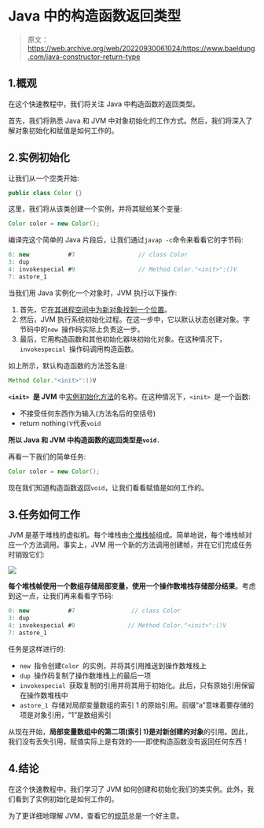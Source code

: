 # Java 中的构造函数返回类型

> 原文：<https://web.archive.org/web/20220930061024/https://www.baeldung.com/java-constructor-return-type>

## 1.概观

在这个快速教程中，我们将关注 Java 中构造函数的返回类型。

首先，我们将熟悉 Java 和 JVM 中对象初始化的工作方式。然后，我们将深入了解对象初始化和赋值是如何工作的。

## 2.实例初始化

让我们从一个空类开始:

```java
public class Color {}
```

这里，我们将从该类创建一个实例，并将其赋给某个变量:

```java
Color color = new Color();
```

编译完这个简单的 Java 片段后，让我们通过`javap -c`命令来看看它的字节码:

```java
0: new           #7                  // class Color
3: dup
4: invokespecial #9                  // Method Color."<init>":()V
7: astore_1
```

当我们用 Java 实例化一个对象时，JVM 执行以下操作:

1.  首先，它[在其进程空间中为新对象找到一个位置](https://web.archive.org/web/20220926182252/https://alidg.me/blog/2019/6/21/tlab-jvm)。
2.  然后，JVM 执行系统初始化过程。在这一步中，它以默认状态创建对象。字节码中的`new `操作码实际上负责这一步。
3.  最后，它用构造函数和其他初始化器块初始化对象。在这种情况下，`invokespecial `操作码调用构造函数。

如上所示，默认构造函数的方法签名是:

```java
Method Color."<init>":()V
```

**`<init> `是 JVM** 中[实例初始化方法](https://web.archive.org/web/20220926182252/https://docs.oracle.com/javase/specs/jvms/se14/html/jvms-2.html#jvms-2.9)的名称。在这种情况下，`<init> `是一个函数:

*   不接受任何东西作为输入(方法名后的空括号)
*   return nothing`(V`代表`void`

**所以 Java 和 JVM 中构造函数的返回类型是`void.`**

再看一下我们的简单任务:

```java
Color color = new Color();
```

现在我们知道构造函数返回`void`，让我们看看赋值是如何工作的。

## 3.任务如何工作

JVM 是基于堆栈的虚拟机。每个堆栈由[个堆栈帧](https://web.archive.org/web/20220926182252/https://docs.oracle.com/javase/specs/jvms/se14/html/jvms-2.html#jvms-2.6)组成。简单地说，每个堆栈帧对应一个方法调用。事实上，JVM 用一个新的方法调用创建帧，并在它们完成任务时销毁它们:

[![](img/106aa184ee09572860eb790120cab57f.png)](/web/20220926182252/https://www.baeldung.com/wp-content/uploads/2020/06/simple-ol.svg)

**每个堆栈帧使用一个数组存储局部变量，使用一个操作数堆栈存储部分结果**。考虑到这一点，让我们再来看看字节码:

```java
0: new           #7                // class Color
3: dup
4: invokespecial #9               // Method Color."<init>":()V
7: astore_1
```

任务是这样进行的:

*   `new `指令创建`Color `的实例，并将其引用推送到操作数堆栈上
*   `dup `操作码复制了操作数堆栈上的最后一项
*   `invokespecial `获取复制的引用并将其用于初始化。此后，只有原始引用保留在操作数堆栈中
*   `astore_1 `存储对局部变量数组的索引 1 的原始引用。前缀“a”意味着要存储的项是对象引用，“1”是数组索引

从现在开始，**局部变量数组中的第二项(索引 1)是对新创建的对象**的引用。因此，我们没有丢失引用，赋值实际上是有效的——即使构造函数没有返回任何东西！

## 4.结论

在这个快速教程中，我们学习了 JVM 如何创建和初始化我们的类实例。此外，我们看到了实例初始化是如何工作的。

为了更详细地理解 JVM，查看它的[规范](https://web.archive.org/web/20220926182252/https://docs.oracle.com/javase/specs/jvms/se14/html/index.html)总是一个好主意。